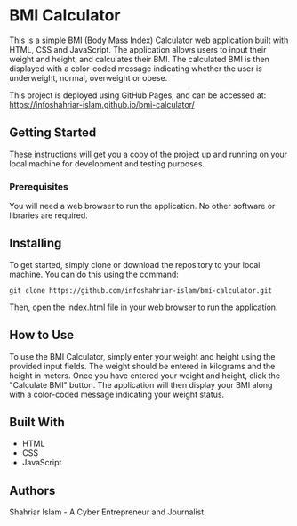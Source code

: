 # BMI Calculator

This is a simple BMI (Body Mass Index) Calculator web application built with HTML, CSS and JavaScript. The application allows users to input their weight and height, and calculates their BMI. The calculated BMI is then displayed with a color-coded message indicating whether the user is underweight, normal, overweight or obese.

This project is deployed using GitHub Pages, and can be accessed at: https://infoshahriar-islam.github.io/bmi-calculator/

## Getting Started
These instructions will get you a copy of the project up and running on your local machine for development and testing purposes.

### Prerequisites
You will need a web browser to run the application. No other software or libraries are required.

## Installing
To get started, simply clone or download the repository to your local machine. You can do this using the command:


```
git clone https://github.com/infoshahriar-islam/bmi-calculator.git
```

Then, open the index.html file in your web browser to run the application.

## How to Use
To use the BMI Calculator, simply enter your weight and height using the provided input fields. The weight should be entered in kilograms and the height in meters. Once you have entered your weight and height, click the "Calculate BMI" button. The application will then display your BMI along with a color-coded message indicating your weight status.

## Built With
* HTML
* CSS
* JavaScript

## Authors
Shahriar Islam - A Cyber Entrepreneur and Journalist
